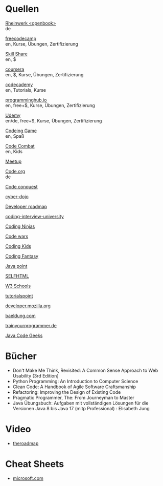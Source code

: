 # Quellen

[Rheinwerk \<openbook>](https://www.rheinwerk-verlag.de/openbook/)\
de

[freecodecamp](https://freecodecamp.org)\
en, Kurse, Übungen, Zertifizierung

[Skill Share](https://www.skillshare.com/browse)\
en, $

[coursera](https://www.coursera.org/courses)\
en, $, Kurse, Übungen, Zertifizierung

[codecademy](https://www.codecademy.com/)\
en, Tutorials, Kurse

[programminghub.io](https://programminghub.io/learn-programming)\
en, free+$, Kurse, Übungen, Zertifizierung

[Udemy](https://www.udemy.com/)\
en/de, free+$, Kurse, Übungen, Zertifizierung

[Codeing Game](https://www.codingame.com/)\
en, Spaß

[Code Combat](https://codecombat.com/)\
en, Kids

[Meetup](https://www.meetup.com/find/?keywords=coding&source=EVENTS)

[Code.org](https://code.org)\
de

[Code conquest](https://www.codeconquest.com/tutorials/)

[cyber-dojo](https://www.cyber-dojo.org/creator/home)

[Developer roadmap](https://roadmap.sh/)

[coding-interview-university](https://github.com/jwasham/coding-interview-university)

[Coding Ninjas](https://www.codingninjas.com/courses)

[Code wars](https://www.codewars.com/)

[Coding Kids](https://www.codingkids.de/)

[Coding Fantasy](https://codingfantasy.com/)

[Java point](https://www.javatpoint.com/)

[SELFHTML](https://www.selfhtml.org/)

[W3 Schools](https://www.w3schools.com/)

[tutorialspoint](https://www.tutorialspoint.com/java_essentials_online_training/index.asp)

[developer.mozilla.org](https://developer.mozilla.org/de/)

[baeldung.com](https://www.baeldung.com/)

[trainyourprogrammer.de](https://trainyourprogrammer.de/java)

[Java Code Geeks](https://www.javacodegeeks.com/)

# Bücher

- Don't Make Me Think, Revisited: A Common Sense Approach to Web Usability (3rd Edition]
- Python Programming: An Introduction to Computer Science
- Clean Code: A Handbook of Agile Software Craftsmanship
- Refactoring: Improving the Design of Existing Code
- Pragmatic Programmer, The: From Journeyman to Master
- Java Übungsbuch: Aufgaben mit vollständigen Lösungen für die Versionen Java 8 bis Java 17 (mitp Professional) : Elisabeth Jung

# Video

- [theroadmap](https://www.youtube.com/theroadmap)

# Cheat Sheets

- [microsoft.com](https://docs.microsoft.com/de-de/azure/developer/java/learning-resources/cheat-sheets)
